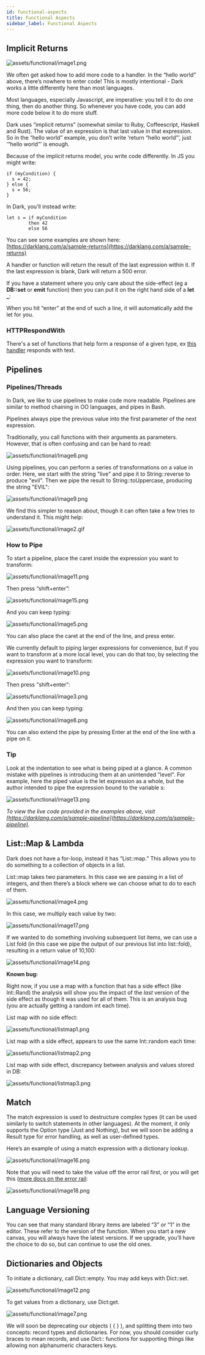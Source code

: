 ```yaml
---
id: functional-aspects
title: Functional Aspects
sidebar_label: Functional Aspects
---
```


## Implicit Returns

![assets/functional/image1.png](assets/functional/image1.png)

We often get asked how to add more code to a handler. In the “hello world” above, there’s nowhere to enter code! This is mostly intentional - Dark works a little differently here than most languages.

Most languages, especially Javascript, are imperative: you tell it to do one thing, then do another thing. So whenever you have code, you can add more code below it to do more stuff.

Dark uses “implicit returns” (somewhat similar to Ruby, Coffeescript, Haskell and Rust). The value of an expression is that last value in that expression. So in the “hello world” example, you don’t write ‘return “hello world”’, just ‘“hello world”’ is enough.

Because of the implicit returns model, you write code differently. In JS you might write:

    if (myCondition) {
      s = 42;
    } else {
      s = 56;
    }

In Dark, you’ll instead write:

    let s = if myCondition
            then 42
            else 56

You can see some examples are shown here: [https://darklang.com/a/sample-returns](https://darklang.com/a/sample-returns)

A handler or function will return the result of the last expression within it. If the last expression is blank, Dark will return a 500 error.

If you have a statement where you only care about the side-effect (eg a **DB::set** or **emit** function) then you can put it on the right hand side of a **let \_**:

When you hit “enter” at the end of such a line, it will automatically add the let for you.

### HTTPRespondWith

There's a set of functions that help form a response of a given type, ex [this handler](https://darklang.com/a/sample-returns#handler=1835918421) responds with text.

## Pipelines

### Pipelines/Threads

In Dark, we like to use pipelines to make code more readable. Pipelines are similar to method chaining in OO languages, and pipes in Bash.

Pipelines always pipe the previous value into the first parameter of the next expression.

Traditionally, you call functions with their arguments as parameters. However, that is often confusing and can be hard to read:

![assets/functional/Image6.png](assets/functional/image6.png)

Using pipelines, you can perform a series of transformations on a value in order. Here, we start with the string "live" and pipe it to String::reverse to produce "evil". Then we pipe the result to String::toUppercase, producing the string "EVIL":

![assets/functional/image9.png](assets/functional/image9.png)

We find this simpler to reason about, though it can often take a few tries to understand it. This might help:

![assets/functional/image2.gif](assets/functional/image2.gif)

### How to Pipe

To start a pipeline, place the caret inside the expression you want to transform:

![assets/functional/image11.png](assets/functional/image11.png)

Then press “shift+enter”:

![assets/functional/mage15.png](assets/functional/image15.png)

And you can keep typing:

![assets/functional/image5.png](assets/functional/image5.png)

You can also place the caret at the end of the line, and press enter.

We currently default to piping larger expressions for convenience, but if you want to transform at a more local level, you can do that too, by selecting the expression you want to transform:

![assets/functional/image10.png](assets/functional/image10.png)

Then press "shift+enter":

![assets/functional/image3.png](assets/functional/image3.png)

And then you can keep typing:

![assets/functional/image8.png](assets/functional/image8.png)

You can also extend the pipe by pressing Enter at the end of the line with a pipe on it.

### Tip

Look at the indentation to see what is being piped at a glance. A common mistake with pipelines is introducing them at an unintended "level". For example, here the piped value is the let expression as a whole, but the author intended to pipe the expression bound to the variable s:

![assets/functional/image13.png](assets/functional/image13.png)

_To view the live code provided in the examples above, visit [https://darklang.com/a/sample-pipeline](https://darklang.com/a/sample-pipeline)._

## List::Map & Lambda

Dark does not have a for-loop, instead it has “List::map.” This allows you to do something to a collection of objects in a list.

List::map takes two parameters. In this case we are passing in a list of integers, and then there’s a block where we can choose what to do to each of them.

![assets/functional/image4.png](assets/functional/image4.png)

In this case, we multiply each value by two:

![assets/functional/image17.png](assets/functional/image17.png)

If we wanted to do something involving subsequent list items, we can use a List fold (in this case we pipe the output of our previous list into list::fold), resulting in a return value of 10,100:

![assets/functional/image14.png](assets/functional/image14.png)

**Known bug:**

Right now, if you use a map with a function that has a side effect (like Int::Rand) the analysis will show you the impact of the _last_ version of the side effect as though it was used for all of them. This is an analysis bug (you are actually getting a random int each time).

List map with no side effect:

![assets/functional/listmap1.png](assets/functional/listmap1.png)

List map with a side effect, appears to use the same Int::random each time:

![assets/functional/listmap2.png](assets/functional/listmap2.png)

List map with side effect, discrepancy between analysis and values stored in DB:

![assets/functional/listmap3.png](assets/functional/listmap3.png)

## Match

The match expression is used to destructure complex types (it can be used similarly to switch statements in other languages). At the moment, it only supports the Option type (Just and Nothing), but we will soon be adding a Result type for error handling, as well as user-defined types.

Here’s an example of using a match expression with a dictionary lookup.

![assets/functional/image16.png](assets/functional/image16.png)

Note that you will need to take the value off the error rail first, or you will get this ([more docs on the error rail](error-handling):

![assets/functional/image18.png](assets/functional/image18.png)

## Language Versioning

You can see that many standard library items are labeled “3” or “1” in the editor. These refer to the version of the function. When you start a new canvas, you will always have the latest versions. If we upgrade, you’ll have the choice to do so, but can continue to use the old ones.

## Dictionaries and Objects

To initiate a dictionary, call Dict::empty. You may add keys with Dict::set.

![assets/functional/image12.png](assets/functional/image12.png)

To get values from a dictionary, use Dict:get.

![assets/functional/image7.png](assets/functional/image7.png)

We will soon be deprecating our objects ( { } ), and splitting them into two concepts: record types and dictionaries. For now, you should consider curly braces to mean records, and use Dict:: functions for supporting things like allowing non alphanumeric characters keys.
